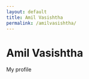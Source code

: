 ```yaml
---
layout: default
title: Amil Vasishtha
permalink: /amilvasishtha/
---
```


# Amil Vasishtha

My profile